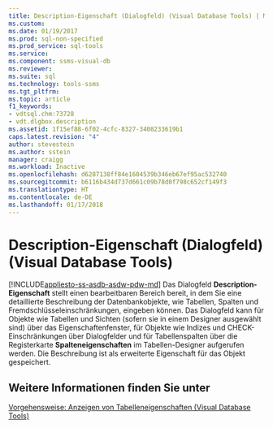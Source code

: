 ```yaml
---
title: Description-Eigenschaft (Dialogfeld) (Visual Database Tools) | Microsoft-Dokumentation
ms.custom: 
ms.date: 01/19/2017
ms.prod: sql-non-specified
ms.prod_service: sql-tools
ms.service: 
ms.component: ssms-visual-db
ms.reviewer: 
ms.suite: sql
ms.technology: tools-ssms
ms.tgt_pltfrm: 
ms.topic: article
f1_keywords:
- vdtsql.chm:73728
- vdt.dlgbox.description
ms.assetid: 1f15ef88-6f02-4cfc-8327-3408233619b1
caps.latest.revision: "4"
author: stevestein
ms.author: sstein
manager: craigg
ms.workload: Inactive
ms.openlocfilehash: d6287138ff84e1604539b346eb67ef95ac532740
ms.sourcegitcommit: b6116b434d737d661c09b78d0f798c652cf149f3
ms.translationtype: HT
ms.contentlocale: de-DE
ms.lasthandoff: 01/17/2018
---
```

# <a name="description-property-dialog-box-visual-database-tools"></a>Description-Eigenschaft (Dialogfeld) (Visual Database Tools)
[!INCLUDE[appliesto-ss-asdb-asdw-pdw-md](../../includes/appliesto-ss-asdb-asdw-pdw-md.md)] Das Dialogfeld **Description-Eigenschaft** stellt einen bearbeitbaren Bereich bereit, in dem Sie eine detaillierte Beschreibung der Datenbankobjekte, wie Tabellen, Spalten und Fremdschlüsseleinschränkungen, eingeben können. Das Dialogfeld kann für Objekte wie Tabellen und Sichten (sofern sie in einem Designer ausgewählt sind) über das Eigenschaftenfenster, für Objekte wie Indizes und CHECK-Einschränkungen über Dialogfelder und für Tabellenspalten über die Registerkarte **Spalteneigenschaften** im Tabellen-Designer aufgerufen werden. Die Beschreibung ist als erweiterte Eigenschaft für das Objekt gespeichert.  
  
## <a name="see-also"></a>Weitere Informationen finden Sie unter  
[Vorgehensweise: Anzeigen von Tabelleneigenschaften (Visual Database Tools)](http://msdn.microsoft.com/en-us/1865fb7c-f480-4100-9007-df5364cd002a)  
  
